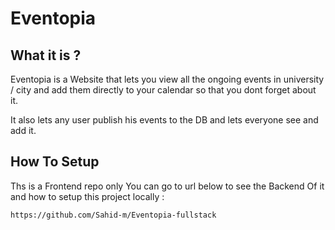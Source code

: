 # Eventopia 

## What it is ? 

Eventopia is a Website that lets you view all the ongoing events in university / city and add them directly to your calendar so that you dont forget about it.

It also lets any user publish his events to the DB and lets everyone see and add it.

## How To Setup 

Ths is a Frontend repo only You can go to url below to see the Backend Of it and how to setup this project locally :

`https://github.com/Sahid-m/Eventopia-fullstack`
